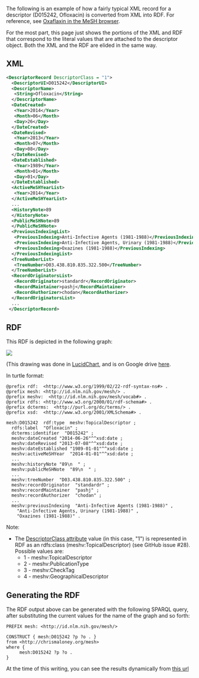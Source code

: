 The following is an example of how a fairly typical XML record for a descriptor (D015242, Ofloxacin) is converted from XML into RDF. For reference, see [Oxaflaxin in the MeSH 
browser](https://www.nlm.nih.gov/cgi/mesh/2014/MB_cgi?term=ofloxacin).

For the most part, this page just shows the portions of the XML and RDF that correspond to the literal values that are attached to the descriptor object. Both the XML and the RDF are elided in the same way. 

## XML

```xml
<DescriptorRecord DescriptorClass = "1">
  <DescriptorUI>D015242</DescriptorUI>
  <DescriptorName>
   <String>Ofloxacin</String>
  </DescriptorName>
  <DateCreated>
   <Year>2014</Year>
   <Month>06</Month>
   <Day>26</Day>
  </DateCreated>
  <DateRevised>
   <Year>2013</Year>
   <Month>07</Month>
   <Day>08</Day>
  </DateRevised>
  <DateEstablished>
   <Year>1989</Year>
   <Month>01</Month>
   <Day>01</Day>
  </DateEstablished>
  <ActiveMeSHYearList>
   <Year>2014</Year>
  </ActiveMeSHYearList>
  ...
  <HistoryNote>89
  </HistoryNote>
  <PublicMeSHNote>89
  </PublicMeSHNote>
  <PreviousIndexingList>
   <PreviousIndexing>Anti-Infective Agents (1981-1988)</PreviousIndexing>
   <PreviousIndexing>Anti-Infective Agents, Urinary (1981-1988)</PreviousIndexing>
   <PreviousIndexing>Oxazines (1981-1988)</PreviousIndexing>
  </PreviousIndexingList>
  <TreeNumberList>
   <TreeNumber>D03.438.810.835.322.500</TreeNumber>
  </TreeNumberList>
  <RecordOriginatorsList>
   <RecordOriginator>standardr</RecordOriginator>
   <RecordMaintainer>pashj</RecordMaintainer>
   <RecordAuthorizer>chodan</RecordAuthorizer>
  </RecordOriginatorsList>
  ...
 </DescriptorRecord>
```

## RDF

This RDF is depicted in the following graph:

![](https://github.com/HHS/mesh-rdf/blob/master/doc/BasicConversionLiterals.png)

(This drawing was done in [LucidChart](https://www.lucidchart.com), and is on Google drive [here](https://drive.google.com/file/d/0B8n-nWqCI5WmZEVjMmhzaDhKOGc/edit?usp=sharing).

In turtle format:

```
@prefix rdf:  <http://www.w3.org/1999/02/22-rdf-syntax-ns#> .
@prefix mesh: <http://id.nlm.nih.gov/mesh/> .
@prefix meshv:  <http://id.nlm.nih.gov/mesh/vocab#> .
@prefix rdfs: <http://www.w3.org/2000/01/rdf-schema#> .
@prefix dcterms:  <http://purl.org/dc/terms/> .
@prefix xsd:  <http://www.w3.org/2001/XMLSchema#> .

mesh:D015242  rdf:type  meshv:TopicalDescriptor ;
  rdfs:label  "Ofloxacin" ;
  dcterms:identifier  "D015242" ;
  meshv:dateCreated "2014-06-26"^^xsd:date ;
  meshv:dateRevised "2013-07-08"^^xsd:date ;
  meshv:dateEstablished "1989-01-01"^^xsd:date ;
  meshv:activeMeSHYear  "2014-01-01"^^xsd:date ;
  ...
  meshv:historyNote "89\n  " ;
  meshv:publicMeSHNote  "89\n  " ;
  ...
  meshv:treeNumber  "D03.438.810.835.322.500" ;
  meshv:recordOriginator  "standardr" ;
  meshv:recordMaintainer  "pashj" ;
  meshv:recordAuthorizer  "chodan" ;
  ...
  meshv:previousIndexing  "Anti-Infective Agents (1981-1988)" ,
    "Anti-Infective Agents, Urinary (1981-1988)" ,
    "Oxazines (1981-1988)" .
```

Note:

* The [DescriptorClass attribute](http://www.nlm.nih.gov/mesh/xml_data_elements.html#DC) value (in this case, "1") is represented in RDF as an rdfs:class (meshv:TopicalDescriptor) (see GitHub issue #28).  Possible values are:
    * 1 - meshv:TopicalDescriptor
    * 2 - meshv:PublicationType
    * 3 - meshv:CheckTag
    * 4 - meshv:GeographicalDescriptor

## Generating the RDF

The RDF output above can be generated with the following SPARQL query, after substituting the current values for the name of the graph and so forth:

```sparql
PREFIX mesh: <http://id.nlm.nih.gov/mesh/>

CONSTRUCT { mesh:D015242 ?p ?o . }
from <http://chrismaloney.org/mesh>
where {
     mesh:D015242 ?p ?o .
}
```

At the time of this writing, you can see the results dynamically from [this
url](http://jatspan.org:8890/sparql?query=PREFIX%20mesh%3A%20%3Chttp%3A%2F%2Fid.nlm.nih.gov%2Fmesh%2F%3E%0A%0ACONSTRUCT%20%7B%20mesh%3AD015242%20%3Fp%20%3Fo%20.%20%7D%0Afrom%20%3Chttp%3A%2F%2Fchrismaloney.org%2Fmesh%3E%0Awhere%20%7B%0A%20%20%20%20%20mesh%3AD015242%20%3Fp%20%3Fo%20.%0A%7D%0A&format=TURTLE)